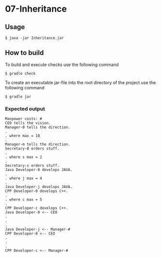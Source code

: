 # 07-Inheritance

## Usage
```
$ java -jar Inheritance.jar
```
## How to build
To build and execute checks use the following command
```
$ gradle check
```
To create an executable jar-file into the root directory of the project use the following command
```
$ gradle jar
```
### Expected output
```
Manpower costs: #
CEO tells the vision.
Manager-0 tells the direction.
.
. where max = 10
.
Manager-m tells the direction.
Secretary-0 orders stuff.
.
. where s max = 2
.
Secretary-s orders stuff.
Java Developer-0 develops JAVA.
.
. where j max = 4
.
Java Developer-j develops JAVA.
CPP Developer-0 develops C++.
.
. where c max = 5
.
CPP Developer-c develops C++.
Java Developer-0 <-- CEO
.
.
.
Java Developer-j <-- Manager-#
CPP Developer-0 <-- CEO
.
.
.
CPP Developer-c <-- Manager-#

```